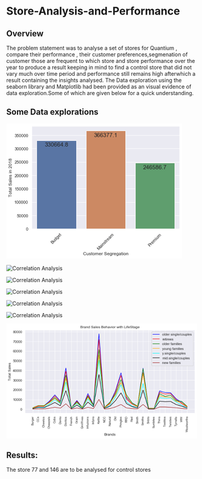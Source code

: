 # Store-Analysis-and-Performance
## Overview 
The problem statement was to analyse a set of stores for Quantium , compare their performance , their customer preferences,segmenation of customer those are frequent to which store and store performance over the year to produce a result keeping in mind to find a control store that did not vary much over time period and performance still remains high afterwhich a result containing the insights analysed. The Data exploration using the seaborn library and Matplotlib had been provided as an visual evidence of data exploration.Some of which are given below for a quick understanding.
## Some Data explorations
![Correlation Analysis](https://github.com/Eva86271/Store-Analysis-and-Performance/blob/main/Quantium/output_21_0.png)

![Correlation Analysis](https://github.com/Eva86271/Store-Analysis-and-Performance/tree/main/Quantium/output_100_0.png)

![Correlation Analysis](https://github.com/Eva86271/Store-Analysis-and-Performance/tree/main/Quantium/output_101_0.png)

![Correlation Analysis](https://github.com/Eva86271/Store-Analysis-and-Performance/tree/main/Quantium/output_102_0.png)

![Correlation Analysis](https://github.com/Eva86271/Store-Analysis-and-Performance/tree/main/Quantium/output_80_0.png)

![Correlation Analysis](https://github.com/Eva86271/Store-Analysis-and-Performance/tree/main/Quantium/output_84_0.png)

![Correlation Analysis](https://github.com/Eva86271/Store-Analysis-and-Performance/blob/main/Quantium/output_97_0.png)

## Results:
The store 77 and 146 are to be analysed for control stores

